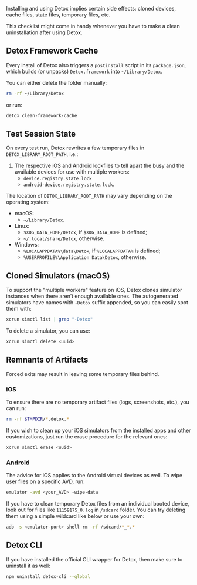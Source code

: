 
Installing and using Detox implies certain side effects: cloned devices, cache files, state files, temporary files, etc.

This checklist might come in handy whenever you have to make a clean uninstallation after using Detox.

## Detox Framework Cache

Every install of Detox also triggers a `postinstall` script in its `package.json`, which builds (or unpacks) `Detox.framework` into `~/Library/Detox`.

You can either delete the folder manually:

```bash
rm -rf ~/Library/Detox
```

or run:

```bash
detox clean-framework-cache
```

## Test Session State

On every test run, Detox rewrites a few temporary files in `DETOX_LIBRARY_ROOT_PATH`, i.e.:

1. The respective iOS and Android lockfiles to tell apart the busy and the available devices for use with multiple workers:
   - `device.registry.state.lock`
   - `android-device.registry.state.lock`.

The location of `DETOX_LIBRARY_ROOT_PATH` may vary depending on the operating system:

- macOS:
  - `~/Library/Detox`.
- Linux:
  - `$XDG_DATA_HOME/Detox`, if `$XDG_DATA_HOME` is defined;
  - `~/.local/share/Detox`, otherwise.
- Windows:
  - `%LOCALAPPDATA%\data\Detox`, if `%LOCALAPPDATA%` is defined;
  - `%USERPROFILE%\Application Data\Detox`, otherwise.

## Cloned Simulators (macOS)

To support the "multiple workers" feature on iOS, Detox clones simulator instances when there aren’t enough available ones.
The autogenerated simulators have names with `-Detox` suffix appended, so you can easily spot them with:

```bash
xcrun simctl list | grep "-Detox"
```

To delete a simulator, you can use:

```bash
xcrun simctl delete <uuid>
```

## Remnants of Artifacts

Forced exits may result in leaving some temporary files behind.

### iOS

To ensure there are no temporary artifact files (logs, screenshots, etc.), you can run:

```bash
rm -rf $TMPDIR/*.detox.*
```

If you wish to clean up your iOS simulators from the installed apps and other customizations, just run the erase procedure for the relevant ones:

```bash
xcrun simctl erase <uuid>
```

### Android

The advice for iOS applies to the Android virtual devices as well. To wipe user files on a specific AVD, run:

```bash
emulator -avd <your_AVD> -wipe-data
```

If you have to clean temporary Detox files from an individual booted device, look out for files like `11159175_0.log` in `/sdcard` folder.
You can try deleting them using a simple wildcard like below or use your own:

```bash
adb -s <emulator-port> shell rm -rf /sdcard/*_*.*
```

## Detox CLI

If you have installed the official CLI wrapper for Detox, then make sure to uninstall it as well:

```bash npm2yarn
npm uninstall detox-cli --global
```
